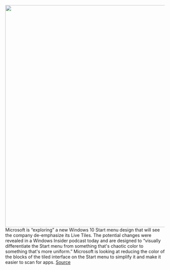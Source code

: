 <img src='https://cdn.vox-cdn.com/thumbor/0w8sDRblUWFGijwqxIK-PgdKPCI=/0x0:1919x1079/1200x800/filters:focal(807x387:1113x693)/cdn.vox-cdn.com/uploads/chorus_image/image/66429576/KXgNLlZ.0.jpg' width='700px' /><br/>
Microsoft is “exploring” a new Windows 10 Start menu design that will see the company de-emphasize its Live Tiles. The potential changes were revealed in a Windows Insider podcast today and are designed to “visually differentiate the Start menu from something that's chaotic color to something that's more uniform.” Microsoft is looking at reducing the color of the blocks of the tiled interface on the Start menu to simplify it and make it easier to scan for apps.
<a href='https://www.theverge.com/2020/3/3/21163687/microsoft-new-windows-10-start-menu-design-live-tiles-changes'> Source <a/>